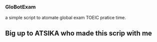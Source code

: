 ### GloBotExam
a simple script to atomate global exam TOEIC pratice time.

## Big up to ATSIKA who made this scrip with me 
